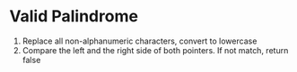 # Valid Palindrome

1. Replace all non-alphanumeric characters, convert to lowercase
2. Compare the left and the right side of both pointers. If not match, return false
